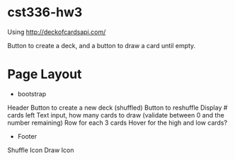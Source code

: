 # cst336-hw3

Using 
http://deckofcardsapi.com/

Button to create a deck, and a button to draw a card until empty.

# Page Layout
- bootstrap

Header
Button to create a new deck (shuffled)
Button to reshuffle
Display # cards left
Text input, how many cards to draw (validate between 0 and the number remaining)
Row for each 3 cards
Hover for the high and low cards?

- Footer


Shuffle Icon
Draw Icon
